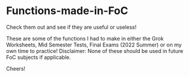 # Functions-made-in-FoC
Check them out and see if they are useful or useless! 

These are some of the functions I had to make in either the Grok Worksheets, Mid Semester Tests, Final Exams (2022 Summer) or on my own time to practice! 
Disclaimer: None of these should be used in future FoC subjects if applicable. 

Cheers!

